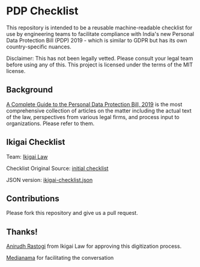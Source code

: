 PDP Checklist
=============

This repository is intended to be a reusable machine-readable
checklist for use by engineering teams to facilitate compliance with
India's new Personal Data Protection Bill (PDP) 2019 - which is
similar to GDPR but has its own country-specific nuances.

Disclaimer: This has not been legally vetted. Please consult your
legal team before using any of this. This project is licensed under
the terms of the MIT license. 

Background
-----------

[A Complete Guide to the Personal Data Protection Bill, 2019](https://www.medianama.com/2020/01/223-nama-guide-to-personal-data-protection-bill-2019/)
is the most comprehensive collection of articles on the matter
including the actual text of the law, perspectives from various legal
firms, and process input to organizations. Please refer to them. 


Ikigai Checklist
-----------------

Team: [Ikigai Law](https://www.ikigailaw.com/) 

Checklist Original Source: [initial checklist](https://www.ikigailaw.com/wp-content/uploads/2019/12/IkigaiLaw_PDP-Checklist_11122019.pdf)

JSON version: [ikigai-checklist.json](ikigai-checklist.json)

Contributions
-------------

Please fork this repository and give us a pull request. 

Thanks!
-------

[Anirudh Rastogi](mailto:anirudh@ikigailaw.com) from Ikigai Law for
approving this digitization process.

[Medianama](https://www.medianama.com) for facilitating the conversation



